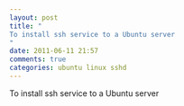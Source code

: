 ```yaml
---
layout: post
title: "
To install ssh service to a Ubuntu server
"
date: 2011-06-11 21:57
comments: true
categories: ubuntu linux sshd
---
```


To install ssh service to a Ubuntu server


```


